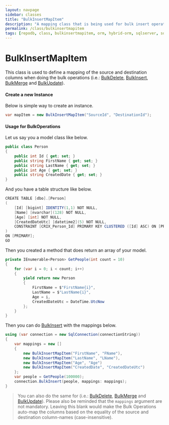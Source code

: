 ```yaml
---
layout: navpage
sidebar: classes
title: "BulkInsertMapItem"
description: "A mapping class that is being used for bulk insert operation."
permalink: /class/bulkinsertmapitem
tags: [repodb, class, bulkinsertmapitem, orm, hybrid-orm, sqlserver, sqlite, mysql, postgresql]
---
```


# BulkInsertMapItem

This class is used to define a mapping of the source and destination columns when doing the bulk operations (i.e.: [BulkDelete](/operation/bulkdelete), [BulkInsert](/operation/bulkinsert), [BulkMerge](/operation/bulkmerge) and [BulkUpdate](/operation/bulkupdate)).

#### Create a new Instance

Below is simple way to create an instance.

```csharp
var mapItem = new BulkInsertMapItem("SourceId", "DestinationId");
```

#### Usage for BulkOperations

Let us say you a model class like below.

```csharp
public class Person
{
    public int Id { get; set; }
    public string FirstName { get; set; }
    public string LastName { get; set; }
    public int Age { get; set; }
    public string CreatedDate { get; set; }
}
```

And you have a table structure like below.

```csharp
CREATE TABLE [dbo].[Person]
(
    [Id] [bigint] IDENTITY(1,1) NOT NULL,
    [Name] [nvarchar](128) NOT NULL,
    [Age] [int] NOT NULL,
    [CreatedDateUtc] [datetime2](5) NOT NULL,
    CONSTRAINT [CRIX_Person_Id] PRIMARY KEY CLUSTERED ([Id] ASC) ON [PRIMARY]
)
ON [PRIMARY];
GO
```

Then you created a method that does return an array of your model.

```csharp
private IEnumerable<Person> GetPeople(int count = 10)
{
    for (var i = 0; i < count; i++)
    {
        yield return new Person
        {
            FirstName = $"FirstName{i}",
            LastName = $"LastName{i}",
            Age = i,
            CreatedDateUtc = DateTime.UtcNow
        };
    }
}
```

Then you can do [BulkInsert](/operation/bulkinsert) with the mappings below.

```csharp
using (var connection = new SqlConnection(connectionString))
{
    var mappings = new []
    {
        new BulkInsertMapItem("FirstName", "FName"),
        new BulkInsertMapItem("LastName", "LName"),
        new BulkInsertMapItem("Age", "Age")
        new BulkInsertMapItem("CreatedDate", "CreatedDateUtc")
    };
    var people = GetPeople(100000);
    connection.BulkInsert(people, mappings: mappings);
}
```

> You can also do the same for (i.e.: [BulkDelete](/operation/bulkdelete), [BulkMerge](/operation/bulkmerge) and [BulkUpdate](/operation/bulkupdate)). Please also be reminded that the `mappings` argument are not mandatory. Leaving this blank would make the Bulk Operations auto-map the columns based on the equality of the source and destination column-names (case-insensitive).